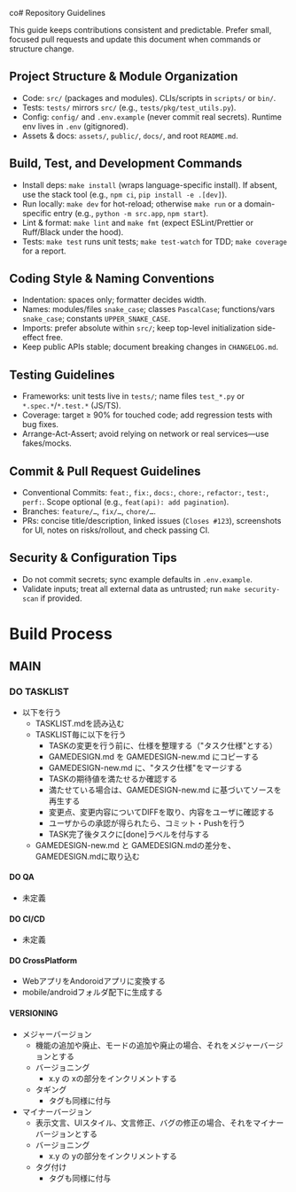 co# Repository Guidelines

This guide keeps contributions consistent and predictable. Prefer small, focused pull requests and update this document when commands or structure change.

## Project Structure & Module Organization
- Code: `src/` (packages and modules). CLIs/scripts in `scripts/` or `bin/`.
- Tests: `tests/` mirrors `src/` (e.g., `tests/pkg/test_utils.py`).
- Config: `config/` and `.env.example` (never commit real secrets). Runtime env lives in `.env` (gitignored).
- Assets & docs: `assets/`, `public/`, `docs/`, and root `README.md`.

## Build, Test, and Development Commands
- Install deps: `make install` (wraps language-specific install). If absent, use the stack tool (e.g., `npm ci`, `pip install -e .[dev]`).
- Run locally: `make dev` for hot-reload; otherwise `make run` or a domain-specific entry (e.g., `python -m src.app`, `npm start`).
- Lint & format: `make lint` and `make fmt` (expect ESLint/Prettier or Ruff/Black under the hood).
- Tests: `make test` runs unit tests; `make test-watch` for TDD; `make coverage` for a report.

## Coding Style & Naming Conventions
- Indentation: spaces only; formatter decides width.
- Names: modules/files `snake_case`; classes `PascalCase`; functions/vars `snake_case`; constants `UPPER_SNAKE_CASE`.
- Imports: prefer absolute within `src/`; keep top-level initialization side-effect free.
- Keep public APIs stable; document breaking changes in `CHANGELOG.md`.

## Testing Guidelines
- Frameworks: unit tests live in `tests/`; name files `test_*.py` or `*.spec.*`/`*.test.*` (JS/TS).
- Coverage: target ≥ 90% for touched code; add regression tests with bug fixes.
- Arrange-Act-Assert; avoid relying on network or real services—use fakes/mocks.

## Commit & Pull Request Guidelines
- Conventional Commits: `feat:`, `fix:`, `docs:`, `chore:`, `refactor:`, `test:`, `perf:`. Scope optional (e.g., `feat(api): add pagination`).
- Branches: `feature/…`, `fix/…`, `chore/…`.
- PRs: concise title/description, linked issues (`Closes #123`), screenshots for UI, notes on risks/rollout, and check passing CI.

## Security & Configuration Tips
- Do not commit secrets; sync example defaults in `.env.example`.
- Validate inputs; treat all external data as untrusted; run `make security-scan` if provided.

# Build Process
## MAIN
### DO TASKLIST
- 以下を行う
    - TASKLIST.mdを読み込む
    - TASKLIST毎に以下を行う
        - TASKの変更を行う前に、仕様を整理する（"タスク仕様"とする）
        - GAMEDESIGN.md を GAMEDESIGN-new.md にコピーする
        - GAMEDESIGN-new.md に、"タスク仕様"をマージする
        - TASKの期待値を満たせるか確認する
        - 満たせている場合は、GAMEDESIGN-new.md に基づいてソースを再生する
        - 変更点、変更内容についてDIFFを取り、内容をユーザに確認する
        - ユーザからの承認が得られたら、コミット・Pushを行う
        - TASK完了後タスクに[done]ラベルを付与する
    - GAMEDESIGN-new.md と GAMEDESIGN.mdの差分を、GAMEDESIGN.mdに取り込む
#### DO QA
- 未定義
#### DO CI/CD
- 未定義
#### DO CrossPlatform
- WebアプリをAndoroidアプリに変換する
- mobile/androidフォルダ配下に生成する
#### VERSIONING
- メジャーバージョン
    - 機能の追加や廃止、モードの追加や廃止の場合、それをメジャーバージョンとする
    - バージョニング
        - x.y の xの部分をインクリメントする
    - タギング
        - タグも同様に付与
- マイナーバージョン
    - 表示文言、UIスタイル、文言修正、バグの修正の場合、それをマイナーバージョンとする
    - バージョニング
        - x.y の yの部分をインクリメントする
    - タグ付け
        - タグも同様に付与